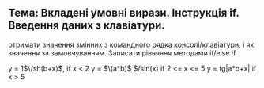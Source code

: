 ## Тема: Вкладені умовні вирази. Інструкція if. Введення даних з клавіатури.

отримати значення змінних з командного рядка консолі/клавіатури, і як значення за замовчуванням. Записати рівняння методами if/else if

y = 1$\/sh(b+x)$,        if x < 2
y = $\(a*b)$
$\/sin(x)      if 2 <= x <= 5
y = tg\|a*b+x\|          if x > 5
